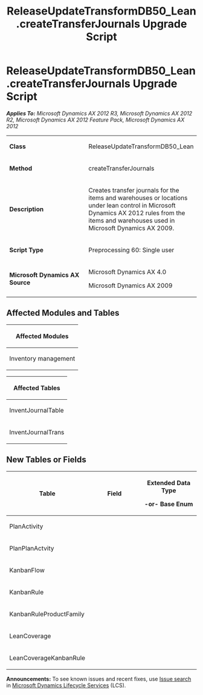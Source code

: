 ﻿---
title: ReleaseUpdateTransformDB50_Lean.createTransferJournals Upgrade Script
TOCTitle: ReleaseUpdateTransformDB50_Lean.createTransferJournals Upgrade Script
ms:assetid: 048d69cd-6c11-05d7-eb94-7e5260c13b79
ms:mtpsurl: https://msdn.microsoft.com/en-us/library/JJ684696(v=AX.60)
ms:contentKeyID: 49706389
ms.date: 05/18/2015
mtps_version: v=AX.60
---

# ReleaseUpdateTransformDB50\_Lean.createTransferJournals Upgrade Script 


_**Applies To:** Microsoft Dynamics AX 2012 R3, Microsoft Dynamics AX 2012 R2, Microsoft Dynamics AX 2012 Feature Pack, Microsoft Dynamics AX 2012_

<table>
<colgroup>
<col style="width: 50%" />
<col style="width: 50%" />
</colgroup>
<tbody>
<tr class="odd">
<td><p><strong>Class</strong></p></td>
<td><p>ReleaseUpdateTransformDB50_Lean</p></td>
</tr>
<tr class="even">
<td><p><strong>Method</strong></p></td>
<td><p>createTransferJournals</p></td>
</tr>
<tr class="odd">
<td><p><strong>Description</strong></p></td>
<td><p>Creates transfer journals for the items and warehouses or locations under lean control in Microsoft Dynamics AX 2012 rules from the items and warehouses used in Microsoft Dynamics AX 2009.</p></td>
</tr>
<tr class="even">
<td><p><strong>Script Type</strong></p></td>
<td><p>Preprocessing 60: Single user</p></td>
</tr>
<tr class="odd">
<td><p><strong>Microsoft Dynamics AX Source</strong></p></td>
<td><p>Microsoft Dynamics AX 4.0</p>
<p>Microsoft Dynamics AX 2009</p></td>
</tr>
</tbody>
</table>


## Affected Modules and Tables

<table>
<colgroup>
<col style="width: 100%" />
</colgroup>
<thead>
<tr class="header">
<th><p>Affected Modules</p></th>
</tr>
</thead>
<tbody>
<tr class="odd">
<td><p>Inventory management</p></td>
</tr>
</tbody>
</table>


<table>
<colgroup>
<col style="width: 100%" />
</colgroup>
<thead>
<tr class="header">
<th><p>Affected Tables</p></th>
</tr>
</thead>
<tbody>
<tr class="odd">
<td><p>InventJournalTable</p></td>
</tr>
<tr class="even">
<td><p>InventJournalTrans</p></td>
</tr>
</tbody>
</table>


## New Tables or Fields

<table>
<colgroup>
<col style="width: 33%" />
<col style="width: 33%" />
<col style="width: 33%" />
</colgroup>
<thead>
<tr class="header">
<th><p>Table</p></th>
<th><p>Field</p></th>
<th><p>Extended Data Type</p>
<p>-or- Base Enum</p></th>
</tr>
</thead>
<tbody>
<tr class="odd">
<td><p>PlanActivity</p></td>
<td><p></p></td>
<td><p></p></td>
</tr>
<tr class="even">
<td><p>PlanPlanActvity</p></td>
<td><p></p></td>
<td><p></p></td>
</tr>
<tr class="odd">
<td><p>KanbanFlow</p></td>
<td><p></p></td>
<td><p></p></td>
</tr>
<tr class="even">
<td><p>KanbanRule</p></td>
<td><p></p></td>
<td><p></p></td>
</tr>
<tr class="odd">
<td><p>KanbanRuleProductFamily</p></td>
<td><p></p></td>
<td><p></p></td>
</tr>
<tr class="even">
<td><p>LeanCoverage</p></td>
<td><p></p></td>
<td><p></p></td>
</tr>
<tr class="odd">
<td><p>LeanCoverageKanbanRule</p></td>
<td><p></p></td>
<td><p></p></td>
</tr>
</tbody>
</table>

  
**Announcements:** To see known issues and recent fixes, use [Issue search](http://go.microsoft.com/fwlink/?linkid=389258) in [Microsoft Dynamics Lifecycle Services](http://go.microsoft.com/fwlink/?linkid=306505) (LCS).

